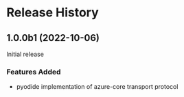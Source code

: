 # Release History

## 1.0.0b1 (2022-10-06)

Initial release

### Features Added

- pyodide implementation of azure-core transport protocol
